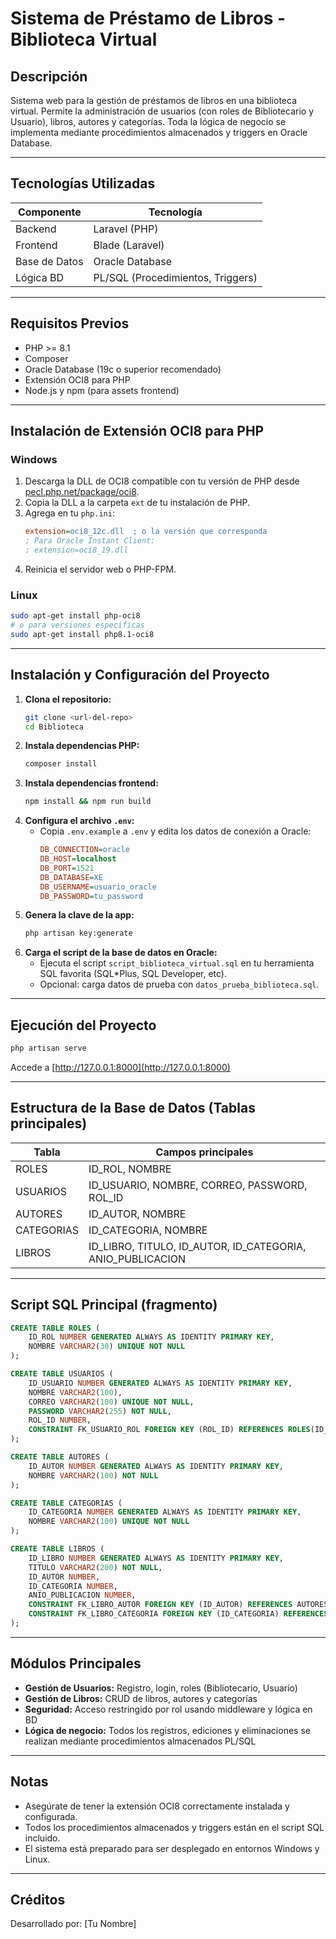 # Sistema de Préstamo de Libros - Biblioteca Virtual

## Descripción
Sistema web para la gestión de préstamos de libros en una biblioteca virtual. Permite la administración de usuarios (con roles de Bibliotecario y Usuario), libros, autores y categorías. Toda la lógica de negocio se implementa mediante procedimientos almacenados y triggers en Oracle Database.

---

## Tecnologías Utilizadas
| Componente   | Tecnología         |
|-------------|-------------------|
| Backend     | Laravel (PHP)     |
| Frontend    | Blade (Laravel)   |
| Base de Datos | Oracle Database  |
| Lógica BD   | PL/SQL (Procedimientos, Triggers) |

---

## Requisitos Previos
- PHP >= 8.1
- Composer
- Oracle Database (19c o superior recomendado)
- Extensión OCI8 para PHP
- Node.js y npm (para assets frontend)

---

## Instalación de Extensión OCI8 para PHP

### Windows
1. Descarga la DLL de OCI8 compatible con tu versión de PHP desde [pecl.php.net/package/oci8](https://pecl.php.net/package/oci8).
2. Copia la DLL a la carpeta `ext` de tu instalación de PHP.
3. Agrega en tu `php.ini`:
   ```ini
   extension=oci8_12c.dll  ; o la versión que corresponda
   ; Para Oracle Instant Client:
   ; extension=oci8_19.dll
   ```
4. Reinicia el servidor web o PHP-FPM.

### Linux
```bash
sudo apt-get install php-oci8
# o para versiones específicas
sudo apt-get install php8.1-oci8
```

---

## Instalación y Configuración del Proyecto

1. **Clona el repositorio:**
   ```bash
   git clone <url-del-repo>
   cd Biblioteca
   ```
2. **Instala dependencias PHP:**
   ```bash
   composer install
   ```
3. **Instala dependencias frontend:**
   ```bash
   npm install && npm run build
   ```
4. **Configura el archivo `.env`:**
   - Copia `.env.example` a `.env` y edita los datos de conexión a Oracle:
     ```ini
     DB_CONNECTION=oracle
     DB_HOST=localhost
     DB_PORT=1521
     DB_DATABASE=XE
     DB_USERNAME=usuario_oracle
     DB_PASSWORD=tu_password
     ```
5. **Genera la clave de la app:**
   ```bash
   php artisan key:generate
   ```
6. **Carga el script de la base de datos en Oracle:**
   - Ejecuta el script `script_biblioteca_virtual.sql` en tu herramienta SQL favorita (SQL*Plus, SQL Developer, etc).
   - Opcional: carga datos de prueba con `datos_prueba_biblioteca.sql`.

---

## Ejecución del Proyecto

```bash
php artisan serve
```
Accede a [http://127.0.0.1:8000](http://127.0.0.1:8000)

---

## Estructura de la Base de Datos (Tablas principales)

| Tabla      | Campos principales                                      |
|------------|--------------------------------------------------------|
| ROLES      | ID_ROL, NOMBRE                                         |
| USUARIOS   | ID_USUARIO, NOMBRE, CORREO, PASSWORD, ROL_ID           |
| AUTORES    | ID_AUTOR, NOMBRE                                       |
| CATEGORIAS | ID_CATEGORIA, NOMBRE                                   |
| LIBROS     | ID_LIBRO, TITULO, ID_AUTOR, ID_CATEGORIA, ANIO_PUBLICACION |

---

## Script SQL Principal (fragmento)
```sql
CREATE TABLE ROLES (
    ID_ROL NUMBER GENERATED ALWAYS AS IDENTITY PRIMARY KEY,
    NOMBRE VARCHAR2(30) UNIQUE NOT NULL
);

CREATE TABLE USUARIOS (
    ID_USUARIO NUMBER GENERATED ALWAYS AS IDENTITY PRIMARY KEY,
    NOMBRE VARCHAR2(100),
    CORREO VARCHAR2(100) UNIQUE NOT NULL,
    PASSWORD VARCHAR2(255) NOT NULL,
    ROL_ID NUMBER,
    CONSTRAINT FK_USUARIO_ROL FOREIGN KEY (ROL_ID) REFERENCES ROLES(ID_ROL)
);

CREATE TABLE AUTORES (
    ID_AUTOR NUMBER GENERATED ALWAYS AS IDENTITY PRIMARY KEY,
    NOMBRE VARCHAR2(100) NOT NULL
);

CREATE TABLE CATEGORIAS (
    ID_CATEGORIA NUMBER GENERATED ALWAYS AS IDENTITY PRIMARY KEY,
    NOMBRE VARCHAR2(100) UNIQUE NOT NULL
);

CREATE TABLE LIBROS (
    ID_LIBRO NUMBER GENERATED ALWAYS AS IDENTITY PRIMARY KEY,
    TITULO VARCHAR2(200) NOT NULL,
    ID_AUTOR NUMBER,
    ID_CATEGORIA NUMBER,
    ANIO_PUBLICACION NUMBER,
    CONSTRAINT FK_LIBRO_AUTOR FOREIGN KEY (ID_AUTOR) REFERENCES AUTORES(ID_AUTOR),
    CONSTRAINT FK_LIBRO_CATEGORIA FOREIGN KEY (ID_CATEGORIA) REFERENCES CATEGORIAS(ID_CATEGORIA)
);
```

---

## Módulos Principales

- **Gestión de Usuarios:** Registro, login, roles (Bibliotecario, Usuario)
- **Gestión de Libros:** CRUD de libros, autores y categorías
- **Seguridad:** Acceso restringido por rol usando middleware y lógica en BD
- **Lógica de negocio:** Todos los registros, ediciones y eliminaciones se realizan mediante procedimientos almacenados PL/SQL

---

## Notas
- Asegúrate de tener la extensión OCI8 correctamente instalada y configurada.
- Todos los procedimientos almacenados y triggers están en el script SQL incluido.
- El sistema está preparado para ser desplegado en entornos Windows y Linux.

---

## Créditos
Desarrollado por: [Tu Nombre]
